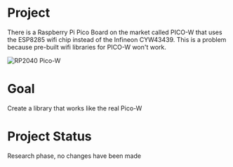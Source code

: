 # Project

There is a Raspberry Pi Pico Board on the market called PICO-W that uses the ESP8285 wifi chip instead of the Infineon CYW43439. This is a problem because pre-built wifi libraries for PICO-W won't work.

![RP2040 Pico-W](picoW.jpg "Title")

# Goal
Create a library that works like the real Pico-W


# Project Status
Research phase, no changes have been made


